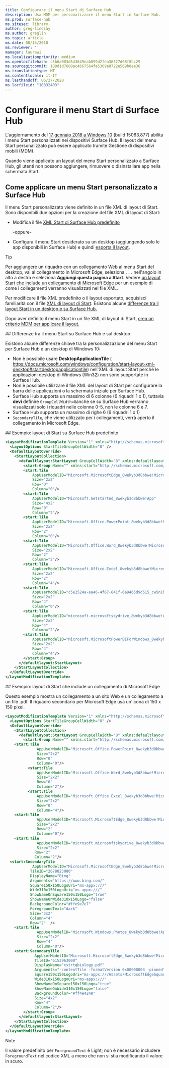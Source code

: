 ```yaml
---
title: Configurare il menu Start di Surface Hub
description: Usa MDM per personalizzare il menu Start in Surface Hub.
ms.prod: surface-hub
ms.sitesec: library
author: greg-lindsay
ms.author: greglin
ms.topic: article
ms.date: 08/15/2018
ms.reviewer: ''
manager: laurawi
ms.localizationpriority: medium
ms.openlocfilehash: c5b6a083d543649eab899d2fea36327d08f8bc29
ms.sourcegitcommit: 109d1d7608ac4667564fa5369e8722e569b8ea36
ms.translationtype: MT
ms.contentlocale: it-IT
ms.lasthandoff: 06/27/2020
ms.locfileid: "10832403"
---
```

# Configurare il menu Start di Surface Hub

L'aggiornamento del [17 gennaio 2018 a Windows 10](https://support.microsoft.com/help/4057144) (build 15063.877) abilita i menu Start personalizzati nei dispositivi Surface Hub. Il layout del menu Start personalizzato può essere applicato tramite Gestione di dispositivi mobili (MDM).

Quando viene applicato un layout del menu Start personalizzato a Surface Hub, gli utenti non possono aggiungere, rimuovere o disinstallare app nella schermata Start. 

## Come applicare un menu Start personalizzato a Surface Hub

Il menu Start personalizzato viene definito in un file XML di layout di Start. Sono disponibili due opzioni per la creazione del file XML di layout di Start:

- Modifica il file [XML Start di Surface Hub predefinito](#default)

    -oppure-

- Configura il menu Start desiderato su un desktop (aggiungendo solo le app disponibili in Surface Hub) e quindi [esporta il layout](https://docs.microsoft.com/windows/configuration/customize-and-export-start-layout#export-the-start-layout).

>[!TIP]
>Per aggiungere un riquadro con un collegamento Web al menu Start del desktop, vai al collegamento in Microsoft Edge, seleziona `...` nell'angolo in alto a destra e seleziona **Aggiungi questa pagina a Start**. Vedere [un layout Start che include un collegamento di Microsoft Edge](#edge) per un esempio di come i collegamenti verranno visualizzati nel file XML.

Per modificare il file XML predefinito o il layout esportato, acquisisci familiarità con il file [XML di layout di Start](https://docs.microsoft.com/windows/configuration/start-layout-xml-desktop). Esistono alcune [differenze tra il layout Start in un desktop e su Surface Hub.](#differences)

Dopo aver definito il menu Start in un file XML di layout di Start, [crea un criterio MDM per applicare il layout.](https://docs.microsoft.com/windows/configuration/customize-windows-10-start-screens-by-using-mobile-device-management#a-href-idbkmk-domaingpodeploymentacreate-a-policy-for-your-customized-start-layout)

<span id="differences" />
## Differenze tra il menu Start su Surface Hub e sul desktop

Esistono alcune differenze chiave tra la personalizzazione del menu Start per Surface Hub e un desktop di Windows 10:

- Non è possibile usare **DesktopApplicationTile** ( https://docs.microsoft.com/windows/configuration/start-layout-xml-desktop#startdesktopapplicationtile) nell'XML di layout Start perché le applicazioni desktop di Windows (Win32) non sono supportate in Surface Hub.
- Non è possibile utilizzare il file XML del layout di Start per configurare la barra delle applicazioni o la schermata iniziale per Surface Hub.  
- Surface Hub supporta un massimo di 6 colonne (6 riquadri 1 x 1), tuttavia **devi** definire `GroupCellWidth=8`anche se su Surface Hub verranno visualizzati solo i riquadri nelle colonne 0-5, non le colonne 6 e 7.
- Surface Hub supporta un massimo di righe 6 (6 riquadri 1 x 1)
- `SecondaryTile`, che viene utilizzato per i collegamenti, verrà aperto il collegamento in Microsoft Edge.


<span id="default" />
## Esempio: layout di Start su Surface Hub predefinito

```xml
<LayoutModificationTemplate Version="1" xmlns="http://schemas.microsoft.com/Start/2014/LayoutModification">
  <LayoutOptions StartTileGroupCellWidth="8" />
  <DefaultLayoutOverride>
    <StartLayoutCollection>
      <defaultlayout:StartLayout GroupCellWidth="8" xmlns:defaultlayout="http://schemas.microsoft.com/Start/2014/FullDefaultLayout">
        <start:Group Name="" xmlns:start="http://schemas.microsoft.com/Start/2014/StartLayout">
        <start:Tile
            AppUserModelID="Microsoft.MicrosoftEdge_8wekyb3d8bbwe!MicrosoftEdge"
            Size="2x2"
            Row="0"
            Column="0"/>
        <start:Tile
            AppUserModelID="Microsoft.Getstarted_8wekyb3d8bbwe!App"
            Size="4x2"
            Row="0"
            Column="2"/>
        <start:Tile
            AppUserModelID="Microsoft.Office.PowerPoint_8wekyb3d8bbwe!Microsoft.pptim"
            Size="2x2"
            Row="2"
            Column="0"/>
        <start:Tile
            AppUserModelID="Microsoft.Office.Word_8wekyb3d8bbwe!Microsoft.Word"
            Size="2x2"
            Row="2"
            Column="2"/>
        <start:Tile
            AppUserModelID="Microsoft.Office.Excel_8wekyb3d8bbwe!Microsoft.Excel"
            Size="2x2"
            Row="2"
            Column="4"/>
        <start:Tile
            AppUserModelID="c5e2524a-ea46-4f67-841f-6a9465d9d515_cw5n1h2txyewy!App"
            Size="2x2"
            Row="4"
            Column="0"/>
        <start:Tile
            AppUserModelID="microsoft.microsoftskydrive_8wekyb3d8bbwe!App"
            Size="2x2"
            Row="4"
            Column="2"/>
        <start:Tile
            AppUserModelID="Microsoft.MicrosoftPowerBIForWindows_8wekyb3d8bbwe!Microsoft.MicrosoftPowerBIForWindows"
            Size="2x2"
            Row="4"
            Column="4"/>
        </start:Group>
      </defaultlayout:StartLayout>
    </StartLayoutCollection>
  </DefaultLayoutOverride>
</LayoutModificationTemplate>
```

<span id="edge" />
## Esempio: layout di Start che include un collegamento di Microsoft Edge

Questo esempio mostra un collegamento a un sito Web e un collegamento a un file .pdf. Il riquadro secondario per Microsoft Edge usa un'icona di 150 x 150 pixel.

```xml
<LayoutModificationTemplate Version="1" xmlns="http://schemas.microsoft.com/Start/2014/LayoutModification">
  <LayoutOptions StartTileGroupCellWidth="8" />
  <DefaultLayoutOverride>
    <StartLayoutCollection>
      <defaultlayout:StartLayout GroupCellWidth="8" xmlns:defaultlayout="http://schemas.microsoft.com/Start/2014/FullDefaultLayout">
        <start:Group Name="" xmlns:start="http://schemas.microsoft.com/Start/2014/StartLayout">
    <start:Tile
              AppUserModelID="Microsoft.Office.PowerPoint_8wekyb3d8bbwe!Microsoft.pptim"
              Size="2x2"
              Row="0"
              Column="0"/>
          <start:Tile
              AppUserModelID="Microsoft.Office.Word_8wekyb3d8bbwe!Microsoft.Word"
              Size="2x2"
              Row="0"
              Column="2"/>
          <start:Tile
              AppUserModelID="Microsoft.Office.Excel_8wekyb3d8bbwe!Microsoft.Excel"
              Size="2x2"
              Row="0"
              Column="4"/>
    <start:Tile
              AppUserModelID="Microsoft.MicrosoftEdge_8wekyb3d8bbwe!MicrosoftEdge"
              Size="2x2"
              Row="2"
              Column="0"/>
    <start:Tile
              AppUserModelID="microsoft.microsoftskydrive_8wekyb3d8bbwe!App"
              Size="2x2" 
             Row="2"
             Column="2"/>   
  <start:SecondaryTile
            AppUserModelID="Microsoft.MicrosoftEdge_8wekyb3d8bbwe!MicrosoftEdge"
           TileID="2678823080"
           DisplayName="Bing"
           Arguments="https://www.bing.com/"
           Square150x150LogoUri="ms-appx:///"
           Wide310x150LogoUri="ms-appx:///"
           ShowNameOnSquare150x150Logo="true"
           ShowNameOnWide310x150Logo="false"
           BackgroundColor="#ffe9e7e7"
           ForegroundText="dark"
           Size="2x2"
           Column="4"
           Row="2"  />
    <start:Tile
              AppUserModelID="Microsoft.Windows.Photos_8wekyb3d8bbwe!App"
              Size="2x2"
              Row="4"
              Column="0"/>
    <start:SecondaryTile
             AppUserModelID="Microsoft.MicrosoftEdge_8wekyb3d8bbwe!MicrosoftEdge"
             TileID="6153963000"
             DisplayName="cstrtqbiology.pdf"
             Arguments="-contentTile -formatVersion 0x00000003 -pinnedTimeLow 0x45b7376e -pinnedTimeHigh 0x01d2356c -securityFlags 0x00000000 -tileType 0x00000000 -url 0x0000003a https://www.ada.gov/regs2010/2010ADAStandards/Guidance_2010ADAStandards.pdf"
             Square150x150LogoUri="ms-appx:///Assets/MicrosoftEdgeSquare150x150.png"
             Wide310x150LogoUri="ms-appx:///" 
             ShowNameOnSquare150x150Logo="true"
             ShowNameOnWide310x150Logo="false"
             BackgroundColor="#ff4e4248"
             Size="4x2" 
             Row="4"
             Column="2"/>
        </start:Group>
      </defaultlayout:StartLayout>
    </StartLayoutCollection>
  </DefaultLayoutOverride>
</LayoutModificationTemplate>
```

>[!NOTE]
>Il valore predefinito per `ForegroundText` è Light; non è necessario includere `ForegroundText` nel codice XML a meno che non si stia modificando il valore in scuro.
